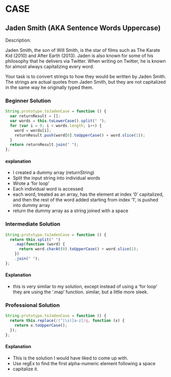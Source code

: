 # CASE

## Jaden Smith (AKA Sentence Words Uppercase)

Description:

Jaden Smith, the son of Will Smith, is the star of films such as The Karate Kid (2010) and After Earth (2013). Jaden is also known for some of his philosophy that he delivers via Twitter. When writing on Twitter, he is known for almost always capitalizing every word.

Your task is to convert strings to how they would be written by Jaden Smith. The strings are actual quotes from Jaden Smith, but they are not capitalized in the same way he originally typed them.

### Beginner Solution

```javascript
String.prototype.toJadenCase = function () {
  var returnResult = [];
  var words = this.toLowerCase().split(" ");
  for (var i = 0; i < words.length; i++) {
    word = words[i];
    returnResult.push(word[0].toUpperCase() + word.slice(1));
  }
  return returnResult.join(" ");
};
```

#### explanation

- I created a dummy array (returnString)
- Split the input string into individual words
- Wrote a ‘for loop’
- Each individual word is accessed
- each word, treated as an array, has the element at index ‘0’ capitalized, and then the rest of the word added starting from index ‘1’, is pushed into dummy array
- return the dummy array as a string joined with a space

### Intermediate Solution

```javascript
String.prototype.toJadenCase = function () {
  return this.split(" ")
    .map(function (word) {
      return word.charAt(0).toUpperCase() + word.slice(1);
    })
    .join(" ");
};
```

#### Explanation

- this is very similar to my solution, except instead of using a ‘for loop’ they are using the ‘.map’ function.
  similar, but a little more sleek.

### Professional Solution

```javascript
String.prototype.toJadenCase = function () {
  return this.replace(/(^|\s)[a-z]/g, function (x) {
    return x.toUpperCase();
  });
};
```

#### Explanation

- This is the solution I would have liked to come up with.
- Use regEx to find the first alpha-numeric element following a space
- capitalize it.
